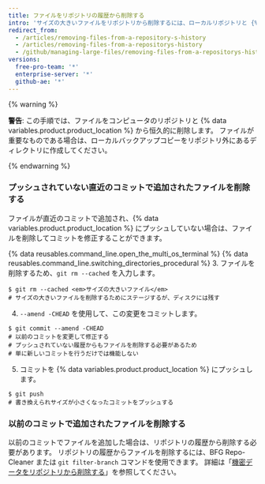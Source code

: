 ```yaml
---
title: ファイルをリポジトリの履歴から削除する
intro: 'サイズの大きいファイルをリポジトリから削除するには、ローカルリポジトリと {% data variables.product.product_location %} から完全に削除する必要があります。'
redirect_from:
  - /articles/removing-files-from-a-repository-s-history
  - /articles/removing-files-from-a-repositorys-history
  - /github/managing-large-files/removing-files-from-a-repositorys-history
versions:
  free-pro-team: '*'
  enterprise-server: '*'
  github-ae: '*'
---
```


{% warning %}

**警告**: この手順では、ファイルをコンピュータのリポジトリと {% data variables.product.product_location %} から恒久的に削除します。 ファイルが重要なものである場合は、ローカルバックアップコピーをリポジトリ外にあるディレクトリに作成してください。

{% endwarning %}

### プッシュされていない直近のコミットで追加されたファイルを削除する

ファイルが直近のコミットで追加され、{% data variables.product.product_location %} にプッシュしていない場合は、ファイルを削除してコミットを修正することができます。

{% data reusables.command_line.open_the_multi_os_terminal %}
{% data reusables.command_line.switching_directories_procedural %}
3. ファイルを削除するため、`git rm --cached` を入力します。
  ```shell
  $ git rm --cached <em>サイズの大きいファイル</em>
  # サイズの大きいファイルを削除するためにステージするが、ディスクには残す
  ```
4. `--amend -CHEAD` を使用して、この変更をコミットします。
  ```shell
  $ git commit --amend -CHEAD
  # 以前のコミットを変更して修正する
  # プッシュされていない履歴からもファイルを削除する必要があるため
  # 単に新しいコミットを行うだけでは機能しない
  ```
5. コミットを {% data variables.product.product_location %} にプッシュします。
  ```shell
  $ git push
  # 書き換えられサイズが小さくなったコミットをプッシュする
  ```

### 以前のコミットで追加されたファイルを削除する

以前のコミットでファイルを追加した場合は、リポジトリの履歴から削除する必要があります。 リポジトリの履歴からファイルを削除するには、BFG Repo-Cleaner または `git filter-branch` コマンドを使用できます。 詳細は「[機密データをリポジトリから削除する](/github/authenticating-to-github/removing-sensitive-data-from-a-repository)」を参照してください。
